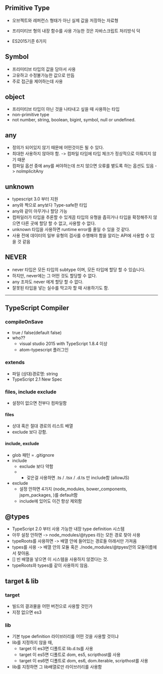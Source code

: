 ## Primitive Type
- 오브젝트와 레퍼런스 형태가 아닌 실제 값을 저장하는 자료형
- 프리미티브 형의 내장 함수를 사용 가능한 것은 자바스크립트 처리방식 덕

- ES2015기준 6가지

## Symbol

- 프리미티브 타입의 값을 담아서 사용
- 고유하고 수정불가능한 값으로 만듬
- 주로 접근을 제어하는데 사용


## object

- 프리미티브 타입이 아닌 것을 나타내고 싶을 때 사용하는 타입
- non-primitive type 
- not number, string, boolean, bigint, symbol, null or undefined.

## any

- 정의가 되어있지 않기 때문에 어떤것이든 될 수 있다.
- 최대한 사용하지 않아야 함. -> 컴파일 타임에 타입 체크가 정상적으로 이뤄지지 않기 때문
- 컴파일 옵션 중에 any를 써야하는데 쓰지 않으면 오류를 뱉도록 하는 옵션도 있음 -> nolmplicitAny

## unknown
- typescript 3.0 부터 지원
- any와 짝으로 any보다 Type-safe한 타입
- any와 같이 아무거나 할당 가능
- 컴파일러가 타입을 추론할 수 있게끔 타입의 유형을 좁히거나 타입을 확정해주지 않으면 다른 곳에 할당 할 수 없고, 사용할 수 없다.
- unknown 타입을 사용하면 runtime error를 줄일 수 있을 것 같다.
- 사용 전에 데이터의 일부 유형의 검사를 수행해야 함을 알리는 API에 사용할 수 있을 것 같음


## NEVER
- never 타입은 모든 타입의 subtype 이며, 모든 타입에 할당 할 수 있습니다.
- 하지만, never에는 그 어떤 것도 할당할 수 없다.
- any 조차도 never 에게 할당 할 수 없다.
- 잘못된 타입을 넣는 실수를 막고자 할 때 사용하기도 함.

---------------------------------------
## TypeScript Compiler

### compileOnSave
- true / false(default false)
- who??
    - visual studio 2015 with TypeScript 1.8.4 이상
    - atom-typescript 플러그인

### extends
- 파일 (상대)경로명: string
- TypeScript 2.1 New Spec

### files, include exclude
- 설정이 없으면 전부다 컴파일함

#### files
- 상대 혹은 절대 경로의 리스트 배열
- exclude 보다 강함.

#### include, exclude
- glob 패턴 = .gitignore
- include
    - exclude 보다 약함
    - * 갗은걸 사용하면 .ts / .tsx / .d.ts 만 include함 (allowJS)
- exclude
    - 설정 안하면 4가지 (node_modules, bower_components, jspm_packages, <outDir>)를 default함
    - include에 있어도 <outDir>이건 항상 제외함


## @types
- TypeScript 2.0 부터 사용 가능한 내장 type definition 시스템
- 아무 설정 안하면 -> node_modules/@types 라는 모든 경로 찾아 사용
- typeRoots를 사용하면 -> 배열 안에 들어있는 경로들 아래서만 가져옴
- types를 사용 -> 배열 안의 모듈 혹은 ./node_modules/@tpyes안의 모듈이름에서 찾아옴.
- [] 빈 배열을 넣으면 이 시스템을 사용하지 않겠다는 것.
- typeRoots와 types를 같이 사용하지 않음.

## target & lib

### target
- 빌드의 결과물을 어떤 버전으로 사용할 것인가
- 지정 없으면 es3

### lib
- 기본 type definition 라이브러리를 어떤 것을 사용할 것이냐
- lib를 지정하지 않을 때,
    - target 이 es3면 디폴트로 lib.d.ts를 사용
    - target 이 es5면 디폴트로 dom, es5, scripthost를 사용
    - target 이 es6면 디폴트로 dom, es6, dom.iterable, scripthost를 사용
- lib를 지정하면 그 lib배열로만 라이브러리를 사용함
 